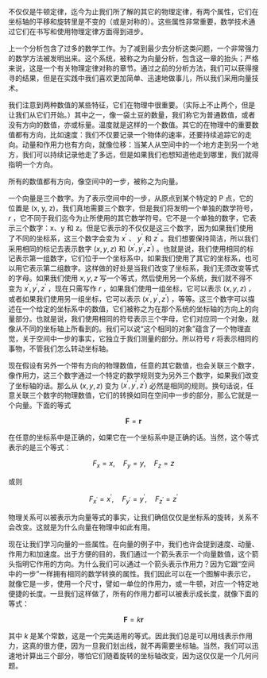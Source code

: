 不仅仅是牛顿定律，迄今为止我们所了解的其它的物理定律，有两个属性，它们在坐标轴的平移和旋转里是不变的（或是对称的）。这些属性非常重要，数学技术通过它们在书写和使用物理定律方面得到进步。

上一个分析包含了过多的数学工作。为了减到最少去分析这类问题，一个非常强力的数学方法被发明出来。这个系统，被称之为向量分析，包含这一章的抬头；严格来说，这是一个有关物理定律对称的章节。通过之前的分析方法，我们可以获得搜寻的结果，但是在实践中我们喜欢更加简单、迅速地做事儿，所以我们采用向量技术。

我们注意到两种数值的某些特征，它们在物理中很重要。（实际上不止两个，但是让我们从它们开始。）其中之一，像一袋土豆的数量，我们称它为普通数值，或者没有方向的数值，亦或标量。温度就是这样的一个数值。其它的在物理中的重要数值都有方向，比如速度：我们不仅要记录一个物体的速率，还要持续追踪它的走向。动量和作用力也有方向，就像位移：当某人从空间中的一个地方走到另一个地方，我们可以持续记录他走了多远，但是如果我们也想知道他走到哪里，我们就得指明一个方向。

所有的数值都有方向，像空间中的一步，被称之为向量。

一个向量是三个数字。为了表示空间中的一步，从原点到某个特定的 P 点，它的位置是 (x, y, z)，我们真地需要三个数字，但是我们将发明一个单独的数学符号， $r$ ，它不同于我们迄今为止所使用的其它数学符号。它不是一个单独的数字，它表示三个数字：x、y 和 z。但是它表示的不仅仅是这三个数字，因为如果我们使用了不同的坐标系，这三个数字会变为 $x^{'}$ 、 $y^{'}$ 和 $z^{'}$ 。我们想要保持简洁，所以我们采用相同的标记去表示数字 $(x, y, z)$ 和 $(x^{'}, y^{'}, z^{'})$ 。也就是说，我们使用相同的标记表示第一组数字，它们位于一个坐标系中，如果我们使用了其它的坐标系，也可以用它表示第二组数字。这样做的好处是当我们改变了坐标系，我们无须改变等式的字母。如果我们使用 $x,y,z$ 写一个等式，然后使用另一个系统，我们就不得不变为 $x^{'},y^{'},z^{'}$ ，现在只需写作 $r$ ，如果我们使用一组坐标，它可以表示 $(x,y,z)$ ，或者如果我们使用另一组坐标，它可以表示 $(x^{'},y^{'},z^{'})$ ，等等。这三个数字可以描述在一个给定的坐标系中的数值，它们被称之为在那个系统的坐标轴的方向上的向量部分。也就是说，我们使用相同的符号表示三个字母，它们对应同一个对象，就像从不同的坐标轴上所看到的。我们可以说“这个相同的对象”蕴含了一个物理直觉，关于空间中一步的事实，它独立于我们测量的部分。所以符号 $r$ 将表示相同的事物，不管我们怎么转动坐标轴。

现在假设有另外一个带有方向的物理数值，任意的其它数值，也会关联三个数字，像作用力，这三个数字通过一个特定的数学规则变为另外三个数字，如果我们改变了坐标轴的话。那么从 $(x,y,z)$ 变为 $(x^{'},y^{'},z^{'})$ 必然是相同的规则。换句话说，任意关联三个数字的物理数值，它们的转换如同在空间中一步的部分，那么它就是一个向量。下面的等式

$$\boldsymbol{F}=\boldsymbol{r}$$

在任意的坐标系中是正确的，如果它在一个坐标系中是正确的话。当然，这个等式表示的是三个等式：

$$F_x=x,\quad F_y=y,\quad F_z=z$$

或则

$$F_{x^{'}}=x^{'},\quad F_{y^{'}}=y^{'},\quad F_{z^{'}}=z^{'}$$

物理关系可以被表示为向量等式的事实，让我们确信仅仅是坐标系的旋转，关系不会改变。这就是为什么向量在物理中如此有用。

现在让我们学习向量的一些属性。在向量的例子中，我们也许会提到速度、动量、作用力和加速度。出于方便的目的，我们通过一个箭头表示一个向量数值，这个箭头指明它作用的方向。为什么我们可以通过一个箭头表示作用力？因为它跟“空间中的一步”一样拥有相同的数学转换的属性。我们因此可以在一个图解中表示它，就像它是一步，使用一个尺寸，譬如一单位的作用力，或一牛顿，对应一个特定地便捷的长度。一旦我们这样做了，所有的作用力都可以被表示成长度，就像下面的等式：

$$\boldsymbol{F}=k\boldsymbol{r}$$

其中 $k$ 是某个常数，这是一个完美适用的等式。因此我们总是可以用线表示作用力，这真的很方便，因为一旦我们划出线，就不再需要坐标轴。当然，我们可以迅速地计算出三个部分，哪怕它们随着旋转的坐标轴改变，因为这仅仅是一个几何问题。
